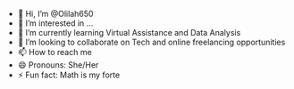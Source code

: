 - 👋 Hi, I’m @Olilah650
- 👀 I’m interested in ...
- 🌱 I’m currently learning Virtual Assistance and Data Analysis
- 💞️ I’m looking to collaborate on Tech and online freelancing opportunities
- 📫 How to reach me 
- 😄 Pronouns: She/Her
- ⚡ Fun fact: Math is my forte

<!---
Olilah650/Olilah650 is a ✨ special ✨ repository because its `README.md` (this file) appears on your GitHub profile.
You can click the Preview link to take a look at your changes.
--->
